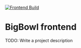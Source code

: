 [![Frontend Build](https://github.com/kea-projects-gobs/bigbowl-frontend/actions/workflows/build.yml/badge.svg)](https://github.com/kea-projects-gobs/bigbowl-frontend/actions/workflows/build.yml)
# BigBowl frontend

TODO: Write a project description
